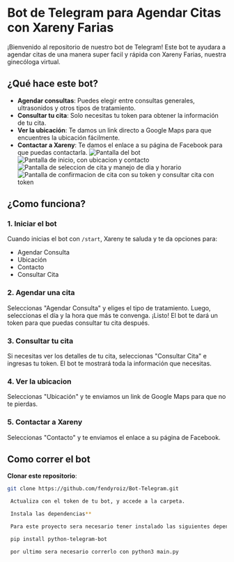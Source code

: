 # Bot de Telegram para Agendar Citas con Xareny Farias

¡Bienvenido al repositorio de nuestro bot de Telegram! Este bot te ayudara a agendar citas de una manera super facil y rápida con Xareny Farias, nuestra ginecóloga virtual. 

## ¿Qué hace este bot?

- **Agendar consultas**: Puedes elegir entre consultas generales, ultrasonidos y otros tipos de tratamiento.
- **Consultar tu cita**: Solo necesitas tu token para obtener la información de tu cita.
- **Ver la ubicación**: Te damos un link directo a Google Maps para que encuentres la ubicación fácilmente.
- **Contactar a Xareny**: Te damos el enlace a su página de Facebook para que puedas contactarla.
![Pantalla del bot](images/xary1.png)
![Pantalla de inicio, con ubicacion y contacto](images/xary2.png)
![Pantalla de seleccion de cita y manejo de dia y horario](images/xary3.png)
![Pantalla de confirmacion de cita con su token y consultar cita con token](images/xar4.png)

## ¿Como funciona?

### 1. Iniciar el bot

Cuando inicias el bot con `/start`, Xareny te saluda y te da opciones para:
- Agendar Consulta
- Ubicación
- Contacto
- Consultar Cita

### 2. Agendar una cita

Seleccionas "Agendar Consulta" y eliges el tipo de tratamiento. Luego, seleccionas el día y la hora que más te convenga. ¡Listo! El bot te dará un token para que puedas consultar tu cita después.

### 3. Consultar tu cita

Si necesitas ver los detalles de tu cita, seleccionas "Consultar Cita" e ingresas tu token. El bot te mostrará toda la información que necesitas.

### 4. Ver la ubicacion

Seleccionas "Ubicación" y te enviamos un link de Google Maps para que no te pierdas.

### 5. Contactar a Xareny

Seleccionas "Contacto" y te enviamos el enlace a su página de Facebook.

## Como correr el bot

**Clonar este repositorio**:
   ```sh
   git clone https://github.com/fendyroiz/Bot-Telegram.git

    Actualiza con el token de tu bot, y accede a la carpeta.

    Instala las dependencias**

    Para este proyecto sera necesario tener instalado las siguientes dependencias

    pip install python-telegram-bot

    por ultimo sera necesario correrlo con python3 main.py